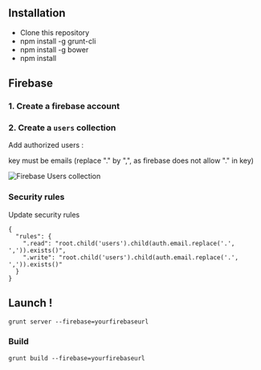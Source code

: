 ## Installation

* Clone this repository
* npm install -g grunt-cli
* npm install -g bower
* npm install

## Firebase

### 1. Create a firebase account

### 2. Create a ```users``` collection

Add authorized users :

key must be emails (replace "." by ",", as firebase does not allow "." in key)

![Firebase Users collection](https://raw.github.com/lmtm/fAct/master/firebase.png)

### Security rules

Update security rules

```
{
  "rules": {
    ".read": "root.child('users').child(auth.email.replace('.', ',')).exists()",
    ".write": "root.child('users').child(auth.email.replace('.', ',')).exists()"
  }
}
```

## Launch !

```grunt server --firebase=yourfirebaseurl```

### Build

```grunt build --firebase=yourfirebaseurl```